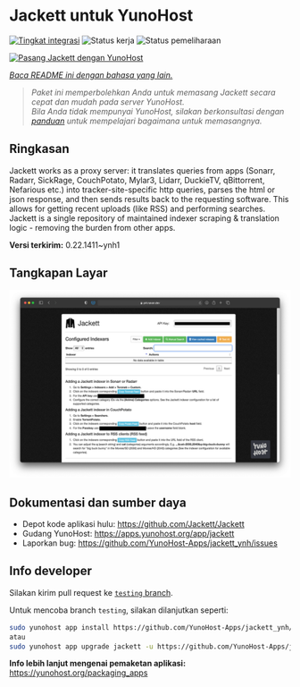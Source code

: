 <!--
N.B.: README ini dibuat secara otomatis oleh <https://github.com/YunoHost/apps/tree/master/tools/readme_generator>
Ini TIDAK boleh diedit dengan tangan.
-->

# Jackett untuk YunoHost

[![Tingkat integrasi](https://apps.yunohost.org/badge/integration/jackett)](https://ci-apps.yunohost.org/ci/apps/jackett/)
![Status kerja](https://apps.yunohost.org/badge/state/jackett)
![Status pemeliharaan](https://apps.yunohost.org/badge/maintained/jackett)

[![Pasang Jackett dengan YunoHost](https://install-app.yunohost.org/install-with-yunohost.svg)](https://install-app.yunohost.org/?app=jackett)

*[Baca README ini dengan bahasa yang lain.](./ALL_README.md)*

> *Paket ini memperbolehkan Anda untuk memasang Jackett secara cepat dan mudah pada server YunoHost.*  
> *Bila Anda tidak mempunyai YunoHost, silakan berkonsultasi dengan [panduan](https://yunohost.org/install) untuk mempelajari bagaimana untuk memasangnya.*

## Ringkasan

Jackett works as a proxy server: it translates queries from apps (Sonarr, Radarr, SickRage, CouchPotato, Mylar3, Lidarr, DuckieTV, qBittorrent, Nefarious etc.) into tracker-site-specific http queries, parses the html or json response, and then sends results back to the requesting software. This allows for getting recent uploads (like RSS) and performing searches. Jackett is a single repository of maintained indexer scraping & translation logic - removing the burden from other apps.


**Versi terkirim:** 0.22.1411~ynh1

## Tangkapan Layar

![Tangkapan Layar pada Jackett](./doc/screenshots/demo.png)

## Dokumentasi dan sumber daya

- Depot kode aplikasi hulu: <https://github.com/Jackett/Jackett>
- Gudang YunoHost: <https://apps.yunohost.org/app/jackett>
- Laporkan bug: <https://github.com/YunoHost-Apps/jackett_ynh/issues>

## Info developer

Silakan kirim pull request ke [`testing` branch](https://github.com/YunoHost-Apps/jackett_ynh/tree/testing).

Untuk mencoba branch `testing`, silakan dilanjutkan seperti:

```bash
sudo yunohost app install https://github.com/YunoHost-Apps/jackett_ynh/tree/testing --debug
atau
sudo yunohost app upgrade jackett -u https://github.com/YunoHost-Apps/jackett_ynh/tree/testing --debug
```

**Info lebih lanjut mengenai pemaketan aplikasi:** <https://yunohost.org/packaging_apps>
